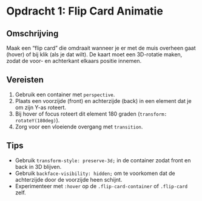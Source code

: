 # Opdracht 1: Flip Card Animatie

## Omschrijving

Maak een “flip card” die omdraait wanneer je er met de muis overheen gaat (hover) of bij klik (als je dat wilt). De kaart moet een 3D-rotatie maken, zodat de voor- en achterkant elkaars positie innemen.

## Vereisten

1. Gebruik een container met `perspective`.
2. Plaats een voorzijde (front) en achterzijde (back) in een element dat je om zijn Y-as roteert.
3. Bij hover of focus roteert dit element 180 graden (`transform: rotateY(180deg)`).
4. Zorg voor een vloeiende overgang met `transition`.

## Tips

- Gebruik `transform-style: preserve-3d;` in de container zodat front en back in 3D blijven.
- Gebruik `backface-visibility: hidden;` om te voorkomen dat de achterzijde door de voorzijde heen schijnt.
- Experimenteer met `:hover` op de `.flip-card-container` of `.flip-card` zelf.
